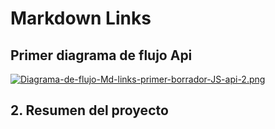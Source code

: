 # Markdown Links

## Primer diagrama de flujo Api

[![Diagrama-de-flujo-Md-links-primer-borrador-JS-api-2.png](https://i.postimg.cc/NjL004TW/Diagrama-de-flujo-Md-links-primer-borrador-JS-api-2.png)](https://postimg.cc/87QGKLZH)

## 2. Resumen del proyecto